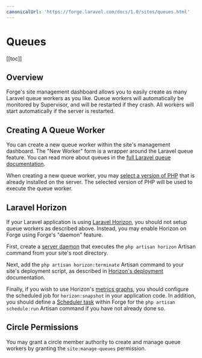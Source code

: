 ```yaml
---
canonicalUrl: 'https://forge.laravel.com/docs/1.0/sites/queues.html'
---
```

# Queues

[[toc]]

## Overview

Forge's site management dashboard allows you to easily create as many Laravel queue workers as you like. Queue workers will automatically be monitored by Supervisor, and will be restarted if they crash. All workers will start automatically if the server is restarted.

## Creating A Queue Worker

You can create a new queue worker within the site's management dashboard. The "New Worker" form is a wrapper around the Laravel queue feature. You can read more about queues in the [full Laravel queue documentation](https://laravel.com/docs/queues).

When creating a new queue worker, you may [select a version of PHP](/1.0/servers/php.html) that is already installed on the server. The selected version of PHP will be used to execute the queue worker.

## Laravel Horizon

If your Laravel application is using [Laravel Horizon](https://laravel.com/docs/horizon), you should not setup queue workers as described above. Instead, you may enable Horizon on Forge using Forge's "daemon" feature.

First, create a [server daemon](/1.0/resources/daemons.html#configuring-daemons) that executes the `php artisan horizon` Artisan command from your site's root directory.

Next, add the `php artisan horizon:terminate` Artisan command to your site's deployment script, as described in [Horizon's deployment](https://laravel.com/docs/master/horizon#deploying-horizon) documentation.

Finally, if you wish to use Horizon's [metrics graphs](https://laravel.com/docs/master/horizon#metrics), you should configure the scheduled job for `horizon:snapshot` in your application code. In addition, you should define a [Scheduler task](/1.0/resources/scheduler.html#scheduled-jobs) within Forge for the `php artisan schedule:run` Artisan command if you have not already done so.

## Circle Permissions

You may grant a circle member authority to create and manage queue workers by granting the `site:manage-queues` permission.
